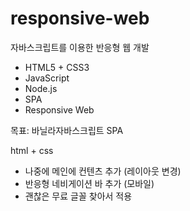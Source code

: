 # responsive-web
자바스크립트를 이용한 반응형 웹 개발

* HTML5 + CSS3
* JavaScript
* Node.js
* SPA
* Responsive Web

목표: 바닐라자바스크립트 SPA

html + css
* 나중에 메인에 컨텐츠 추가 (레이아웃 변경)
* 반응형 네비게이션 바 추가 (모바일)
* 괜찮은 무료 글꼴 찾아서 적용